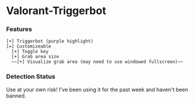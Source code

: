 # Valorant-Triggerbot
### Features
```
[+] Triggerbot (purple highlight)
[=] Customizeable 
  [+] Toggle key 
  [+] Grab area size
  ~~[+] Visualize grab area (may need to use windowed fullscreen)~~
```
### Detection Status
Use at your own risk! I've been using it for the past week and haven't been banned.
